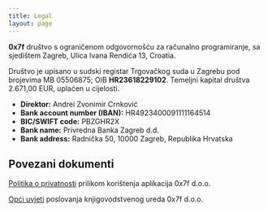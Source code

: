 ```yaml
---
title: Legal
layout: page
---
```


**0x7f** društvo s ograničenom odgovornošću za računalno programiranje, sa sjedištem Zagreb, Ulica Ivana Rendića 13, Croatia.

Društvo je upisano u sudski registar Trgovačkog suda u Zagrebu pod brojevima MB 05506875; OIB **HR23618229102**. Temeljni kapital društva 2.671,00 EUR, uplaćen u cijelosti.

- **Direktor:** Andrei Zvonimir Crnković
- **Bank account number (IBAN):** HR4923400091111164514
- **BIC/SWIFT code:** PBZGHR2X
- **Bank name:** Privredna Banka Zagreb d.d.
- **Bank address:** Radnička 50, 10000 Zagreb, Republika Hrvatska

## Povezani dokumenti

[Politika o privatnosti](/privacy-policy) prilikom korištenja aplikacija 0x7f d.o.o.

[Opći uvjeti](/terms-and-conditions) poslovanja knjigovodstvenog ureda 0x7f d.o.o.

